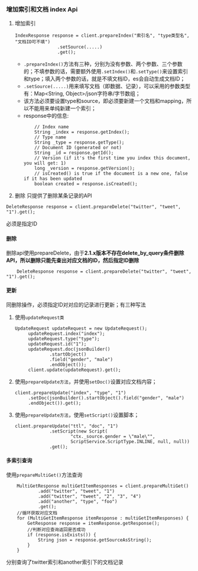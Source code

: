 ### 增加索引和文档 index Api
1. 增加索引
    ```
    IndexResponse response = client.prepareIndex("索引名", "type类型名", "文档ID可不填")
                    .setSource(.....)
                    .get();
    ```
    * `.prepareIndex()`方法有三种，分别为没有参数、两个参数、三个参数的；不填参数的话，需要额外使用`.setIndex()`和`.setType()`来设置索引和type；填入两个参数的话，就是不填文档ID，es会自动生成文档ID；
    * `.setSource(.....)`用来填写文档（即数据、记录），可以采用的参数类型有：Map<String, Object>/json字符串/字节数组；
    * 该方法必须要设置type和source，即必须要新建一个文档和mapping，所以不能用来单纯新建一个索引；
    * response中的信息:
        ```
            // Index name
            String _index = response.getIndex();
            // Type name
            String _type = response.getType();
            // Document ID (generated or not)
            String _id = response.getId();
            // Version (if it's the first time you index this document, you will get: 1)
            long _version = response.getVersion();
            // isCreated() is true if the document is a new one, false if it has been updated
            boolean created = response.isCreated();
        ```
2. 删除
只提供了删除某条记录的API
```
DeleteResponse response = client.prepareDelete("twitter", "tweet", "1").get();
```
必须是指定ID

#### 删除
删除api使用prepareDelete，由于**2.1.x版本不存在delete_by_query条件删除API，所以删除只能先查出对应文档的ID，然后指定ID删除**
```
    DeleteResponse response = client.prepareDelete("twitter", "tweet", "1").get();
```

#### 更新
同删除操作，必须指定ID对对应的记录进行更新；有三种写法
1. 使用`updateRequest类`
   ```
   UpdateRequest updateRequest = new UpdateRequest();
        updateRequest.index("index");
        updateRequest.type("type");
        updateRequest.id("1");
        updateRequest.doc(jsonBuilder()
                .startObject()
                .field("gender", "male")
                .endObject());
        client.update(updateRequest).get();
   ```
2. 使用`prepareUpdate方法`，并使用`setDoc()`设置对应文档内容；
   ```
   client.prepareUpdate("index", "type", "1")
        .setDoc(jsonBuilder().startObject().field("gender", "male")
        .endObject()).get();
   ```
3. 使用`prepareUpdate方法`，使用`setScript()`设置脚本；
   ```
   client.prepareUpdate("ttl", "doc", "1")
                .setScript(new Script(
                        "ctx._source.gender = \"male\"",
                        ScriptService.ScriptType.INLINE, null, null))
                .get();
   ```

#### 多索引查询
使用`prepareMultiGet()`方法查询
```
    MultiGetResponse multiGetItemResponses = client.prepareMultiGet()
            .add("twitter", "tweet", "1")
            .add("twitter", "tweet", "2", "3", "4")
            .add("another", "type", "foo")
            .get();
    //循环获取对应文档
    for (MultiGetItemResponse itemResponse : multiGetItemResponses) {
        GetResponse response = itemResponse.getResponse();
        //判断对应查询返回是否成功
        if (response.isExists()) {
            String json = response.getSourceAsString();
        }
    }
```
分别查询了twitter索引和another索引下的文档记录